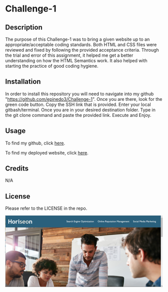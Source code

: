 
# Challenge-1

## Description

The purpose of this Challenge-1 was to bring a given website up to an appropriate/acceptable coding standards. Both HTML and CSS files were reviewed and fixed by following the provided acceptance criteria. Through the trial and error of this assignment, it helped me get a better understanding on how the HTML Semantics work. It also helped with starting the practice of good coding hygiene.

## Installation
In order to install this repository you will need to navigate into my github "https://github.com/epinedo3/Challenge-1". Once you are there, look for the green code button. Copy the SSH link that is provided. Enter your local gitbash/terminal. Once you are in your desired destination folder. Type in the git clone command and paste the provided link. Execute and Enjoy.

## Usage
To find my github, click [here](https://github.com/epinedo3/Challenge-1).

To find my deployed website, click [here](https://epinedo3.github.io/Challenge-1/).

## Credits

N/A

## License

Please refer to the LICENSE in the repo.

![Screenshot](./assets/images/horiseon_ss.png)
